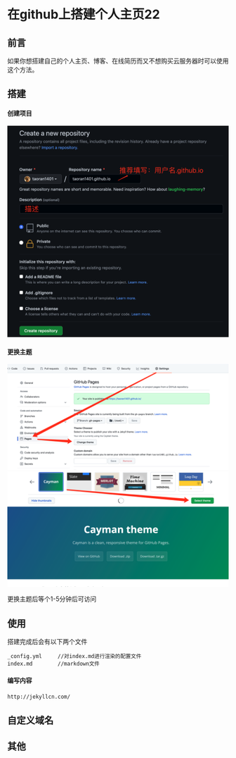 # 在github上搭建个人主页22

## 前言

如果你想搭建自己的个人主页、博客、在线简历而又不想购买云服务器时可以使用这个方法。

## 搭建

#### 创建项目
![创建项目](../static/images/WeChatae449aa3fd979e136c570b47cda53fac.png)

#### 更换主题

![更换主题1](../static/images/WeChat1d15dd934ede3d8fe9653296f332e64b.png)
![更换主题2](../static/images/WeChat50b5965cc69390cc460e20a51132098c.png)

更换主题后等个1-5分钟后可访问

## 使用

搭建完成后会有以下两个文件
```
_config.yml     //对index.md进行渲染的配置文件
index.md        //markdown文件
```

#### 编写内容

`http://jekyllcn.com/`

## 自定义域名

## 其他